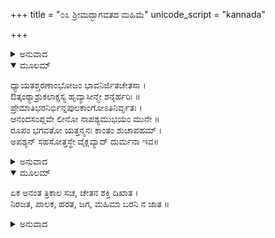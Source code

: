 +++
title = "೦೩ ಶ್ರೀಮದ್ಭಾಗವತದ ಮಹಿಮೆ"
unicode_script = "kannada"

+++


<details><summary>ಅನುವಾದ</summary>

ಶ್ರೀಮದ್ಭಾಗವತದ ಮಹಿಮೆಯನ್ನು ನಾನೇನು ಬರೆಯಲಿ? ಅದರ ಮೊದಲಿನ ಮೂರು ಶ್ಲೋಕಗಳಲ್ಲಿ ಹೇಳಲ್ಪಟ್ಟ ಮಹಿಮೆಗೆ ಸರಿಗಟ್ಟುವಂತೆ ಯಾರು ಹೇಳಬಲ್ಲರು? ಆ ಮೂರು ಶ್ಲೋಕಗಳನ್ನು ಎಷ್ಟೋ ಬಾರಿ ಓದಿದರೂ, ಅದರ ಸ್ಮರಣೆಯಾದಾಗ ಮನಸ್ಸಿನಲ್ಲಿ ಅದ್ಭುತ ಭಾವವು ಉದಯವಾಗುತ್ತದೆ. ಯಾವುದೇ ಅನುವಾದವು ಆ ಶ್ಲೋಕಗಳ ಗಂಭೀರತೆಯನ್ನು ಮತ್ತು ಮಾಧುರ್ಯವನ್ನು ಪಡೆಯಲಾರದು. ಆ ಮೂರು ಶ್ಲೋಗಳಿಂದ ಮನಸ್ಸನ್ನು ನಿರ್ಮಲಗೊಳಿಸಿ ಮತ್ತೆ ಭಗವಂತನನ್ನು ಈ ಪ್ರಕಾರ ಧ್ಯಾನಿಸಬೇಕು.
</details>

<details open><summary>ಮೂಲಮ್</summary>

ಧ್ಯಾಯತಶ್ಚರಣಾಂಭೋಜಂ ಭಾವನಿರ್ಜಿತಚೇತಸಾ ।  
ಔತ್ಕಂಠ್ಯಾಶ್ರುಕಲಾಕ್ಷಸ್ಯ ಹೃದ್ಯಾಸೀನ್ಮೇ ಶನೈರ್ಹರಿಃ ॥  
ಪ್ರೇಮಾತಿಭರನಿರ್ಭಿನ್ನಪುಲಕಾಂಗೋಽತಿನಿರ್ವೃತಃ ।  
ಆನಂದಸಂಪ್ಲವೇ ಲೀನೋ ನಾಪಶ್ಯಮುಭಯಂ ಮುನೇ ॥  
ರೂಪಂ ಭಗವತೋ ಯತ್ತನ್ಮನಃ ಕಾಂತಂ ಶುಚಾಪಹಮ್ ।  
ಅಪಶ್ಯನ್ ಸಹಸೋತ್ತಸ್ಥೇ ವೈಕ್ಲವ್ಯಾದ್ ದುರ್ಮನಾ ಇವ॥
</details>

<details><summary>ಅನುವಾದ</summary>

ನನಗೆ ಶ್ರೀಮದ್ಭಾಗವತದಲ್ಲಿ ಅತ್ಯಂತ ಪ್ರೇಮವಿದೆ. ಇದನ್ನು ಓದುವುದರಿಂದ, ಕೇಳುವುದರಿಂದ ಮನುಷ್ಯನಿಗೆ ಈಶ್ವರನ ನಿಜವಾದ ಜ್ಞಾನ ಪ್ರಾಪ್ತವಾಗುತ್ತದೆ. ಮತ್ತು ಅವನ ಚರಣಕಮಲಗಳಲ್ಲಿ ಅಚಲಭಕ್ತಿಯು ಉಂಟಾಗುತ್ತದೆ ಎಂಬ ವಿಶ್ವಾಸ ನನಗಿದೆ. ಹಾಗೂ ನನ್ನ ಅನುಭವವೂ ಆಗಿದೆ. ಇದನ್ನು ಓದುವುದರಿಂದ ಮನುಷ್ಯನಿಗೆ ಈ ಪ್ರಪಂಚವನ್ನು ರಚಿಸಿ, ಪಾಲಿಸುವ ಒಂದು ಸರ್ವವ್ಯಾಪಕ ಶಕ್ತಿ ಇದೆ ಎಂಬ ದೃಢ ನಿಶ್ಚಯ ಉಂಟಾಗುತ್ತದೆ.
</details>

<details open><summary>ಮೂಲಮ್</summary>

ಏಕ ಅನಂತ ತ್ರಿಕಾಲ ಸಚ, ಚೇತನ ಶಕ್ತಿ ದಿಖಾತ ।  
ನಿರಜತ, ಪಾಲಕ, ಹರತ, ಜಗ, ಮಹಿಮಾ ಬರನಿ ನ ಜಾತ ॥
</details>

<details><summary>ಅನುವಾದ</summary>

ಈ ಒಂದೇ ಶಕ್ತಿಯನ್ನು ಜನರು, ಈಶ್ವರ, ಬ್ರಹ್ಮ, ಪರಮಾತ್ಮಾ ಮುಂತಾದ ಅನೇಕ ಹೆಸರುಗಳಿಂದ ಕರೆಯುತ್ತಾರೆ. ಭಾಗವತದ ಮೊದಲಿನ ಶ್ಲೋಕದಲ್ಲೇ ವೇದವ್ಯಾಸರು ಈಶ್ವರನ ಸ್ವರೂಪವನ್ನು ಇಂತು ವರ್ಣಿಸಿರುವರು - ಆ ಈಶ್ವರನಿಂದ ಈ ಪ್ರಪಂಚದ ಸೃಷ್ಟಿ, ಪಾಲನೆ ಮತ್ತು ಸಂಹಾರವಾಗುತ್ತದೆ. ಅವನು ತ್ರಿಕಾಲಗಳಲ್ಲಿಯೂ ಸತ್ಯನಾಗಿದ್ದಾನೆ. ಅರ್ಥಾತ್ ಅವನು ಸದಾ ಇದ್ದಾನೆ ಮತ್ತು ಇರುವನು. ಅವನು ತನ್ನ ಪ್ರಕಾಶದಿಂದ ಅಂಧಕಾರವನ್ನು ದೂರಗೊಳಿಸಿರುವನು. ಅಂತಹ ಪರಮ ಸತ್ಯಸ್ವರೂಪವನ್ನು ನಾವು ಧ್ಯಾನಿಸುತ್ತೇವೆ. ಅಲ್ಲೇ ಶ್ರೀಮದ್ಭಾಗವತದ ಸ್ವರೂಪವನ್ನು ಸಂಕ್ಷೇಪವಾಗಿ ಹೀಗೆ ವರ್ಣಿತವಾಗಿದೆ - ಈ ಭಾಗವತದಲ್ಲಿ ಇತರರ ಉನ್ನತಿಯನ್ನು ನೋಡಿ ಮತ್ಸರಿಸದೆ ಇರುವ ಸಾಧು ಜನರ ಎಲ್ಲ ಪ್ರಕಾರದಿಂದ ಸ್ವಾರ್ಥರಹಿತ ಪರಮಧರ್ಮ ಮತ್ತು ಅವರು ತಿಳಿಯಲು ಯೋಗ್ಯವಾದ ಜ್ಞಾನವು ವರ್ಣಿತವಾಗಿದೆ. ಅದು ವಾಸ್ತವವಾಗಿ ಎಲ್ಲ ಶ್ರೇಯಸ್ಸನ್ನು ಕೊಡುವುದು ಹಾಗೂ ಆಧಿಭೌತಿಕ, ಆದಿ ದೈವಿಕ ಮತ್ತು ಆಧ್ಯಾತ್ಮಿಕ ಈ ಮೂರು ರೀತಿಯ ತಾಪಗಳನ್ನು ಇಲ್ಲವಾಗಿಸುವುದಾಗಿದೆ. ಯಾವ ಸುಕೃತಿಗಳು ಪೂಣ್ಯಕರ್ಮಗಳನ್ನು ಆಚರಿಸಿರುವರೋ, ಯಾರು ಶ್ರದ್ಧೆಯಿಂದ ಭಾಗವತವನ್ನು ಓದುವರೋ, ಕೇಳುವರೋ, ಅವರು ಇದನ್ನು ಸೇವಿಸಿದಂದಿನಿಂದ ತಮ್ಮ ಭಕ್ತಿಯಿಂದ ಈಶ್ವರನ ಜ್ಞಾನ ಮತ್ತು ಅವನಲ್ಲಿ ಭಕ್ತಿಯ ಪರಮ ಸಾಧನೆ - ಇವೆರಡು ಪದಾರ್ಥಗಳು ಯಾವುದಾದರೂ ಪ್ರಾಣಿಗೆ ಪ್ರಾಪ್ತವಾದರೆ ಮನುಷ್ಯನು ಬಯಸುವ ಯಾವ ಪದಾರ್ಥ ಉಳಿದಿದೆ? ಇವೆರಡೂ ಪದಾರ್ಥಗಳು ಶ್ರೀಮದ್ಭಾಗವತದಿಂದ ಪೂರ್ಣವಾಗಿ ಪ್ರಾಪ್ತವಾಗುತ್ತವೆ. ಅದಕ್ಕಾಗಿ ಆ ಪವಿತ್ರ ಗ್ರಂಥವು ಮನುಷ್ಯ ಮಾತ್ರರ ಉಪಕಾರಿಯಾಗಿದೆ. ಎಲ್ಲಿಯವರೆಗೆ ಮನುಷ್ಯನು ಭಾಗವತವನ್ನು ಓದುವುದಿಲ್ಲವೋ, ಅವನಿಗೆ ಇದರಲ್ಲಿ ಶ್ರದ್ಧೆ ಉಂಟಾಗುವುದಿಲ್ಲವೋ, ಅಲ್ಲಿಯವರೆಗೆ ಜ್ಞಾನ, ಭಕ್ತಿ, ವೈರಾಗ್ಯಗಳ ಸಮುದ್ರ ಎಷ್ಟು ವಿಶಾಲವಾಗಿದೆ ಎಂದು ತಿಳಿಯಲಾರದು. ಭಾಗವತವನ್ನು ಓದುವುದರಿಂದ ಅವನಿಗೆ - ಒಂದೇ ಪರಮಾತ್ಮನು ಪ್ರತಿಯೊಂದು ಪ್ರಾಣಿಯಲ್ಲಿಯೂ ನೆಲೆಸಿರುವನು ಎಂಬ ವಿಮಲಜ್ಞಾನ ಉಂಟಾಗುತ್ತದೆ. ಅವನಿಗೆ ಈ ಜ್ಞಾನವು ಉಂಟಾದಾಗ ಅವನು ಅಧರ್ಮಕ್ಕೆ ಮನಗೊಡುವುದಿಲ್ಲ. ಏಕೆಂದರೆ, ಇತರರಿಗೆ ಬಯಸಿದ ಕೇಡು ತನಗೇ ಬಯಸಿದಂತೆ ಇದೆ. ಇದರ ಅರಿವು ಮೂಡಿದಾಗ ಮನುಷ್ಯನು ಸತ್ಯ, ಧರ್ಮದಲ್ಲಿ ಸ್ಥಿರನಾಗುತ್ತಾನೆ. ಸ್ವಾಭಾವಿಕವಾಗಿ ದಯೆ-ಧರ್ಮಗಳನ್ನು ಪಾಲಿಸ ತೊಡಗುವವನು ಹಾಗೂ ಯಾವುದೇ ಅಹಿಂಸಕ ಪ್ರಾಣಿಯ ಮೇಲೆ ಕೈ ಎತ್ತಲು ಇಚ್ಛಿಸುವುದಿಲ್ಲ. ಮನುಷ್ಯರಲ್ಲಿ ಪರಸ್ಪರ ಪ್ರೇಮ ಮತ್ತು ಪ್ರಾಣಿಮಾತ್ರರ ಕುರಿತು ದಯಾಭಾವವನ್ನು ಸ್ಥಾಪಿಸಲಿಕ್ಕಾಗಿ ಇದಕ್ಕಿಂತ ಮಿಗಿಲಾದ ಸಾಧನ ಮತ್ತೊಂದಿಲ್ಲ. ವರ್ತಮಾನ ಕಾಲದಲ್ಲಿ ಪ್ರಪಂಚದ ಹೆಚ್ಚಿನ ಭಾಗಗಳಲ್ಲಿ ಭಯಂಕರ ಯುದ್ಧಗಳು ಹತ್ತಿಕೊಂಡಿವೆ. ಮನುಷ್ಯ ಮಾತ್ರರಿಗೆ ಈ ಪವಿತ್ರ ಧರ್ಮದ ಉಪದೇಶ ಅತ್ಯಂತ ಶ್ರೇಯಸ್ಕರವಾದೀತು. ಭಗವದ್ಬಕ್ತನಾದವನಿಗೆ ಹಾಗೂ ಶ್ರೀಮದ್ಭಾಗವತದ ಮಹತ್ವವನ್ನು ತಿಳಿದವನಿಗೆ ಇಹಲೋಕ ಮತ್ತು ಪರಲೋಕ ಎರಡನ್ನೂ ಸುಧಾರಿಸುವ ಈ ಪವಿತ್ರ ಗ್ರಂಥವನ್ನು ಎಲ್ಲ ಪ್ರಾಂತೀಯ ಭಾಷೆಗಳಲ್ಲಿ ಅನುವಾದ ಮಾಡಿ ಪ್ರಚಾರ ಮಾಡಬೇಕಾದುದು ಪರಮ ಕರ್ತವ್ಯವಾಗಿದೆ.
- ಮದನ ಮೋಹನ ಮಾಲವೀಯ
</details>
